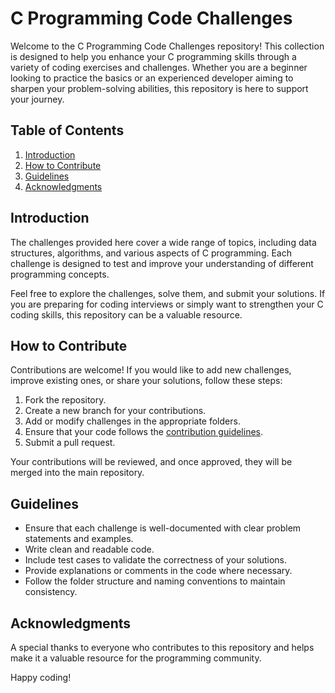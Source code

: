 # C Programming Code Challenges

Welcome to the C Programming Code Challenges repository! This collection is designed to help you enhance your C programming skills through a variety of coding exercises and challenges. Whether you are a beginner looking to practice the basics or an experienced developer aiming to sharpen your problem-solving abilities, this repository is here to support your journey.

## Table of Contents

1. [Introduction](#introduction)
2. [How to Contribute](#how-to-contribute)
3. [Guidelines](#guidelines)
4. [Acknowledgments](#acknowledgments)

## Introduction

The challenges provided here cover a wide range of topics, including data structures, algorithms, and various aspects of C programming. Each challenge is designed to test and improve your understanding of different programming concepts.

Feel free to explore the challenges, solve them, and submit your solutions. If you are preparing for coding interviews or simply want to strengthen your C coding skills, this repository can be a valuable resource.

## How to Contribute

Contributions are welcome! If you would like to add new challenges, improve existing ones, or share your solutions, follow these steps:

1. Fork the repository.
2. Create a new branch for your contributions.
3. Add or modify challenges in the appropriate folders.
4. Ensure that your code follows the [contribution guidelines](#guidelines).
5. Submit a pull request.

Your contributions will be reviewed, and once approved, they will be merged into the main repository.

## Guidelines

- Ensure that each challenge is well-documented with clear problem statements and examples.
- Write clean and readable code.
- Include test cases to validate the correctness of your solutions.
- Provide explanations or comments in the code where necessary.
- Follow the folder structure and naming conventions to maintain consistency.

## Acknowledgments

A special thanks to everyone who contributes to this repository and helps make it a valuable resource for the programming community.

Happy coding!
